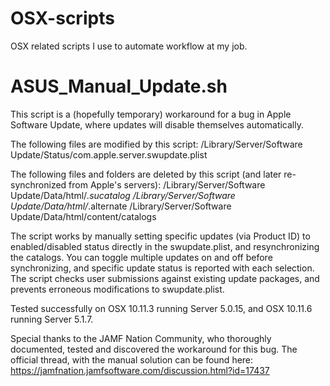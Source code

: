 # OSX-scripts
OSX related scripts I use to automate workflow at my job.

# ASUS_Manual_Update.sh
This script is a (hopefully temporary) workaround for a bug in Apple Software Update, where updates will disable themselves automatically.

The following files are modified by this script:
/Library/Server/Software Update/Status/com.apple.server.swupdate.plist

The following files and folders are deleted by this script (and later re-synchronized from Apple's servers):
/Library/Server/Software Update/Data/html/*.sucatalog
/Library/Server/Software Update/Data/html/*.alternate
/Library/Server/Software Update/Data/html/content/catalogs

The script works by manually setting specific updates (via Product ID) to enabled/disabled status directly in the swupdate.plist, and resynchronizing the catalogs.  You can toggle multiple updates on and off before synchronizing, and specific update status is reported with each selection.  The script checks user submissions against existing update packages, and prevents erroneous modifications to swupdate.plist.

Tested successfully on OSX 10.11.3 running Server 5.0.15, and OSX 10.11.6 running Server 5.1.7.

Special thanks to the JAMF Nation Community, who thoroughly documented, tested and discovered the workaround for this bug.
The official thread, with the manual solution can be found here:
https://jamfnation.jamfsoftware.com/discussion.html?id=17437
